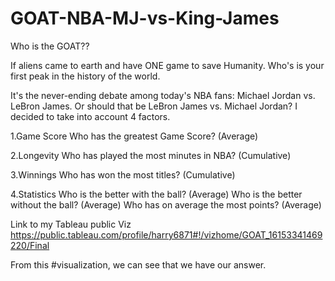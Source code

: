 # GOAT-NBA-MJ-vs-King-James
Who is the GOAT??


If aliens came to earth and have ONE game to save Humanity.
Who's is your first peak in the history of the world.

It's the never-ending debate among today's NBA fans: Michael Jordan vs. LeBron James. Or should that be LeBron James vs. Michael Jordan?
I decided to take into account 4 factors.

1.Game Score
Who has the greatest Game Score? (Average)

2.Longevity
Who has played the most minutes in NBA? (Cumulative)

3.Winnings
Who has won the most titles? (Cumulative)

4.Statistics
Who is the better with the ball? (Average)
Who is the better without the ball? (Average)
Who has on average the most points? (Average)


Link to my Tableau public Viz
https://public.tableau.com/profile/harry6871#!/vizhome/GOAT_16153341469220/Final


From this #visualization, we can see that we have our answer.


